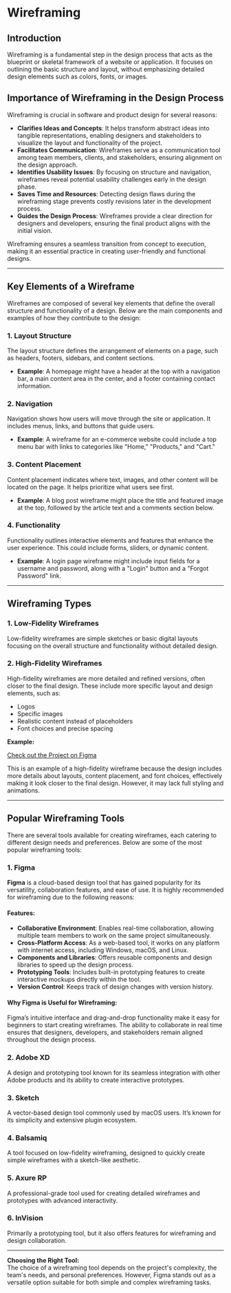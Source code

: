 # Wireframing  

## Introduction  
Wireframing is a fundamental step in the design process that acts as the blueprint or skeletal framework of a website or application. It focuses on outlining the basic structure and layout, without emphasizing detailed design elements such as colors, fonts, or images.  

## Importance of Wireframing in the Design Process  
Wireframing is crucial in software and product design for several reasons:  

- **Clarifies Ideas and Concepts**: It helps transform abstract ideas into tangible representations, enabling designers and stakeholders to visualize the layout and functionality of the project.  
- **Facilitates Communication**: Wireframes serve as a communication tool among team members, clients, and stakeholders, ensuring alignment on the design approach.  
- **Identifies Usability Issues**: By focusing on structure and navigation, wireframes reveal potential usability challenges early in the design phase.  
- **Saves Time and Resources**: Detecting design flaws during the wireframing stage prevents costly revisions later in the development process.  
- **Guides the Design Process**: Wireframes provide a clear direction for designers and developers, ensuring the final product aligns with the initial vision.  

Wireframing ensures a seamless transition from concept to execution, making it an essential practice in creating user-friendly and functional designs.  

---

## Key Elements of a Wireframe  

Wireframes are composed of several key elements that define the overall structure and functionality of a design. Below are the main components and examples of how they contribute to the design:  

### 1. Layout Structure  
The layout structure defines the arrangement of elements on a page, such as headers, footers, sidebars, and content sections.  
- **Example**: A homepage might have a header at the top with a navigation bar, a main content area in the center, and a footer containing contact information.  

### 2. Navigation  
Navigation shows how users will move through the site or application. It includes menus, links, and buttons that guide users.  
- **Example**: A wireframe for an e-commerce website could include a top menu bar with links to categories like "Home," "Products," and "Cart."  

### 3. Content Placement  
Content placement indicates where text, images, and other content will be located on the page. It helps prioritize what users see first.  
- **Example**: A blog post wireframe might place the title and featured image at the top, followed by the article text and a comments section below.  

### 4. Functionality  
Functionality outlines interactive elements and features that enhance the user experience. This could include forms, sliders, or dynamic content.  
- **Example**: A login page wireframe might include input fields for a username and password, along with a "Login" button and a "Forgot Password" link.  

---

## Wireframing Types  

### 1. Low-Fidelity Wireframes  
Low-fidelity wireframes are simple sketches or basic digital layouts focusing on the overall structure and functionality without detailed design.  

### 2. High-Fidelity Wireframes  
High-fidelity wireframes are more detailed and refined versions, often closer to the final design. These include more specific layout and design elements, such as:  
- Logos  
- Specific images  
- Realistic content instead of placeholders  
- Font choices and precise spacing  

**Example:**  

[Check out the Project on Figma](https://www.figma.com/design/E2BRqdPcKkrnX6hLGPto8Z/Project-Airbnb?node-id=1-2&t=KiRDVmZciChLLSeC-1)  

This is an example of a high-fidelity wireframe because the design includes more details about layouts, content placement, and font choices, effectively making it look closer to the final design. However, it may lack full styling and animations.  

---

## Popular Wireframing Tools  

There are several tools available for creating wireframes, each catering to different design needs and preferences. Below are some of the most popular wireframing tools:  

### 1. Figma  
**Figma** is a cloud-based design tool that has gained popularity for its versatility, collaboration features, and ease of use. It is highly recommended for wireframing due to the following reasons:  

#### Features:  
- **Collaborative Environment**: Enables real-time collaboration, allowing multiple team members to work on the same project simultaneously.  
- **Cross-Platform Access**: As a web-based tool, it works on any platform with internet access, including Windows, macOS, and Linux.  
- **Components and Libraries**: Offers reusable components and design libraries to speed up the design process.  
- **Prototyping Tools**: Includes built-in prototyping features to create interactive mockups directly within the tool.  
- **Version Control**: Keeps track of design changes with version history.  

#### Why Figma is Useful for Wireframing:  
Figma’s intuitive interface and drag-and-drop functionality make it easy for beginners to start creating wireframes. The ability to collaborate in real time ensures that designers, developers, and stakeholders remain aligned throughout the design process.  

### 2. Adobe XD  
A design and prototyping tool known for its seamless integration with other Adobe products and its ability to create interactive prototypes.  

### 3. Sketch  
A vector-based design tool commonly used by macOS users. It’s known for its simplicity and extensive plugin ecosystem.  

### 4. Balsamiq  
A tool focused on low-fidelity wireframing, designed to quickly create simple wireframes with a sketch-like aesthetic.  

### 5. Axure RP  
A professional-grade tool used for creating detailed wireframes and prototypes with advanced interactivity.  

### 6. InVision  
Primarily a prototyping tool, but it also offers features for wireframing and design collaboration.  

---  
**Choosing the Right Tool:**  
The choice of a wireframing tool depends on the project's complexity, the team's needs, and personal preferences. However, Figma stands out as a versatile option suitable for both simple and complex wireframing tasks.
